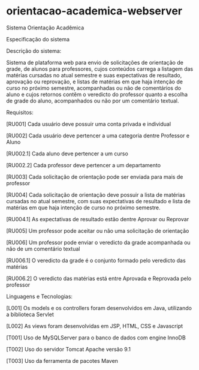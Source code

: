 # orientacao-academica-webserver
Sistema Orientação Acadêmica

Especificação do sistema

  Descrição do sistema:
  
  Sistema de plataforma web para envio de solicitações de orientação de grade, de alunos para professores, cujos conteúdos carrega a listagem das matérias cursadas no atual semestre e suas expectativas de resultado, aprovação ou reprovação, e listas de matérias  em que haja intenção de curso no próximo semestre, acompanhadas ou não de comentários do aluno e cujos retornos contêm o veredicto do professor quanto a escolha de grade do aluno, acompanhados ou não por um comentário textual.

  Requisitos:
  
  [RU001] Cada usuário deve possuir uma conta privada e individual
  
  [RU002] Cada usuário deve pertencer a uma categoria dentre Professor e Aluno
    
  [RU002.1] Cada aluno deve pertencer a um curso
    
  [RU002.2] Cada professor deve pertencer a um departamento
  
  [RU003] Cada solicitação de orientação pode ser enviada para mais de professor
  
  [RU004] Cada solicitação de orientação deve possuir a lista de matérias cursadas no atual semestre, com suas expectativas de resultado e lista de matérias em que haja intenção de curso no próximo semestre.
    
  [RU004.1] As expectativas de resultado estão dentre Aprovar ou Reprovar
  
  [RU005] Um professor pode aceitar ou não uma solicitação de orientação
  
  [RU006] Um professor pode enviar o veredicto da grade acompanhada ou não de um comentário textual
  
  [RU006.1] O veredicto da grade é o conjunto formado pelo veredicto das matérias
  
  [RU006.2] O veredicto das matérias está entre Aprovada e Reprovada pelo professor

  Linguagens e Tecnologias:
  
  [L001] Os models e os controllers foram desenvolvidos em Java, utilizando a biblioteca Servlet
  
  [L002] As views foram desenvolvidas em JSP, HTML, CSS e Javascript
  
  [T001] Uso de MySQLServer para o banco de dados com engine InnoDB
  
  [T002] Uso do servidor Tomcat Apache versão 9.1
  
  [T003] Uso da ferramenta de pacotes Maven
